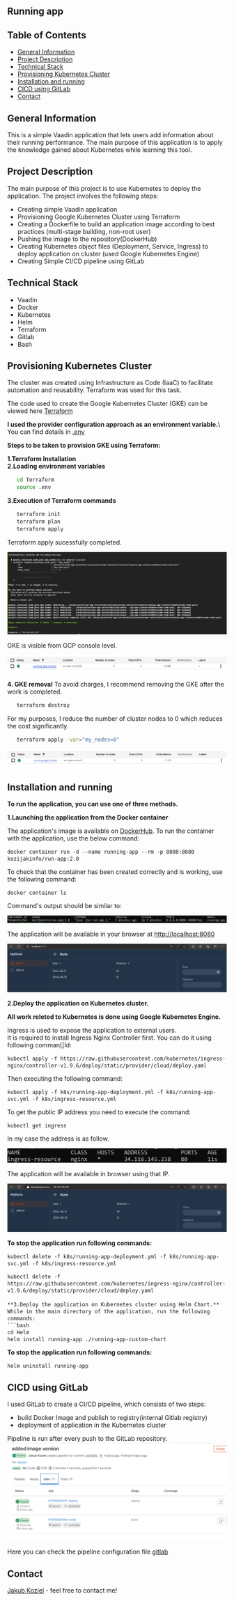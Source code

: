 ## Running app

## Table of Contents

* [General Information](#general-information)
* [Project Description](#project-description)
* [Technical Stack](#technical-stack)
* [Provisioning Kubernetes Cluster](#provisioning-kubernetes-cluster)
* [Installation and running](#installation-and-running)
* [CICD using GitLab](#cicd-using-gitlab)
* [Contact](#contact)

## General Information
This is a simple Vaadin application that lets users add information about their running performance. 
The main purpose of this application is to apply the knowledge gained about Kubernetes while learning this tool.

## Project Description
The main purpose of this project is to use Kubernetes to deploy the application. 
The project involves the following steps:

* Creating simple Vaadin application
* Provisioning Google Kubernetes Cluster using Terraform
* Creating a Dockerfile to build an application image according to best practices (multi-stage building, non-root user)
* Pushing the image to the repository(DockerHub)
* Creating Kubernetes object files (Deployment, Service, Ingress) to deploy application on cluster (used Google Kubernetes Engine)
* Creating Simple CI/CD pipeline using GitLab

## Technical Stack

* Vaadin
* Docker
* Kubernetes
* Helm
* Terraform
* Gitlab
* Bash

## Provisioning Kubernetes Cluster

The cluster was created using Infrastructure as Code (IaaC) to facilitate automation and reusability. Terraform was used for this task.

The code used to create the Google Kubernetes Cluster (GKE) can be viewed here [Terraform](https://github.com/jakubkoziel992/runs-app/tree/master/Terraform)

**I used the provider configuration approach as an environment variable.**\ 
You can find details in [.env](https://github.com/jakubkoziel992/runs-app/blob/master/Terraform/.env)

**Steps to be taken to provision GKE using Terraform:**

**1.Terraform Installation**\
**2.Loading environment variables**
```bash
   cd Terraform
   source .env
```
**3.Execution of Terraform commands**
```bash
   terraform init
   terraform plan
   terraform apply
```
Terraform apply sucessfully completed.

![Image](https://raw.githubusercontent.com/jakubkoziel992/runs-app/master/.github/terraform_apply.png)

GKE is visible from GCP console level.

![Image](https://raw.githubusercontent.com/jakubkoziel992/runs-app/master/.github/gke_console.png)

**4. GKE removal**
To avoid charges, I recommend removing the GKE after the work is completed.
```bash
   terraform destroy
```

For my purposes, I reduce the number of cluster nodes to 0 which reduces the cost significantly.
```bash
   terraform apply -var="my_nodes=0"
```

![Image](https://raw.githubusercontent.com/jakubkoziel992/runs-app/master/.github/gke_console2.png)


## Installation and running

**To run the application, you can use one of three methods.**

**1.Launching the application from the Docker container**

The application's image is available on [DockerHub](https://hub.docker.com/r/kozijakinfo/run-app/tags). To run the container with the application, use the below command:

```
docker container run -d --name running-app --rm -p 8080:8080 kozijakinfo/run-app:2.0
```

To check that the container has been created correctly and is working, use the following command:

```
docker container ls
```
Command's output should be similar to:

![Image](https://raw.githubusercontent.com/jakubkoziel992/runs-app/master/.github/container_ls.png)

The application will be available in your browser at [http://localhost:8080](http://localhost:8080)

![Image](https://raw.githubusercontent.com/jakubkoziel992/runs-app/master/.github/application.png)

**2.Deploy the application on Kubernetes cluster.**

**All work releted to Kubernetes is done using Google Kubernetes Engine.**

Ingress is used to expose the application to external users.\
It is required to install Ingress Nginx Controller first. You can do it using following comman[[Id:


```
kubectl apply -f https://raw.githubusercontent.com/kubernetes/ingress-nginx/controller-v1.9.6/deploy/static/provider/cloud/deploy.yaml
```
Then executing the following command:

```
kubectl apply -f k8s/running-app-deployment.yml -f k8s/running-app-svc.yml -f k8s/ingress-resource.yml
```

To get the public IP address you need to execute the command:

```
kubectl get ingress
```
In my case the address is as follow.

![Image](https://raw.githubusercontent.com/jakubkoziel992/runs-app/master/.github/ingress.png)

The application will be available in browser using that IP.

![Image](https://raw.githubusercontent.com/jakubkoziel992/runs-app/master/.github/ingress_appliction.png)


**To stop the application run following commands:**

```
kubectl delete -f k8s/running-app-deployment.yml -f k8s/running-app-svc.yml -f k8s/ingress-resource.yml
```

```
kubectl delete -f https://raw.githubusercontent.com/kubernetes/ingress-nginx/controller-v1.9.6/deploy/static/provider/cloud/deploy.yaml

**3.Deploy the application on Kubernetes cluster using Helm Chart.**
While in the main directory of the application, run the following commands:
```bash
cd Helm
helm install running-app ./running-app-custom-chart
```
**To stop the application run following commands:**

```bash
helm uninstall running-app
```


## CICD using GitLab

I used GitLab to create a CI/CD pipeline, which consists of two steps:
* build Docker Image and publish to registry(internal Gitlab registry)
* deployment of application in the Kubernetes cluster

Pipeline is run after every push to the GitLab repository.
![Image](https://raw.githubusercontent.com/jakubkoziel992/runs-app/master/.github/pipeline.png)




Here you can check the pipeline configuration file [gitlab](https://github.com/jakubkoziel992/runs-app/blob/master/.gitlab-ci.yml)

## Contact

[Jakub Koziel](https://www.linkedin.com/in/jakubkozieł/) - feel free to contact me!
